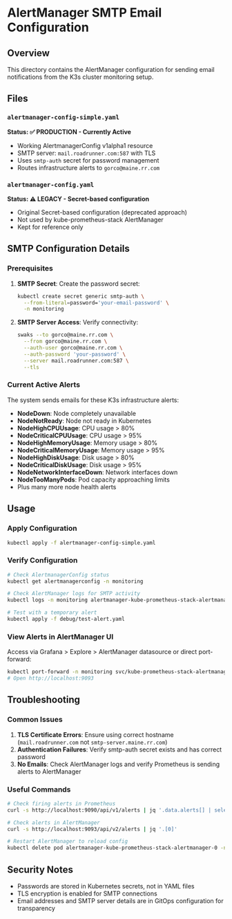 # AlertManager SMTP Email Configuration

## Overview
This directory contains the AlertManager configuration for sending email notifications from the K3s cluster monitoring setup.

## Files

### `alertmanager-config-simple.yaml`
**Status: ✅ PRODUCTION - Currently Active**
- Working AlertmanagerConfig v1alpha1 resource
- SMTP server: `mail.roadrunner.com:587` with TLS
- Uses `smtp-auth` secret for password management
- Routes infrastructure alerts to `gorco@maine.rr.com`

### `alertmanager-config.yaml` 
**Status: ⚠️ LEGACY - Secret-based configuration**
- Original Secret-based configuration (deprecated approach)
- Not used by kube-prometheus-stack AlertManager
- Kept for reference only

## SMTP Configuration Details

### Prerequisites
1. **SMTP Secret**: Create the password secret:
   ```bash
   kubectl create secret generic smtp-auth \
     --from-literal=password='your-email-password' \
     -n monitoring
   ```

2. **SMTP Server Access**: Verify connectivity:
   ```bash
   swaks --to gorco@maine.rr.com \
     --from gorco@maine.rr.com \
     --auth-user gorco@maine.rr.com \
     --auth-password 'your-password' \
     --server mail.roadrunner.com:587 \
     --tls
   ```

### Current Active Alerts
The system sends emails for these K3s infrastructure alerts:
- **NodeDown**: Node completely unavailable
- **NodeNotReady**: Node not ready in Kubernetes  
- **NodeHighCPUUsage**: CPU usage > 80%
- **NodeCriticalCPUUsage**: CPU usage > 95%
- **NodeHighMemoryUsage**: Memory usage > 80%
- **NodeCriticalMemoryUsage**: Memory usage > 95%
- **NodeHighDiskUsage**: Disk usage > 80%
- **NodeCriticalDiskUsage**: Disk usage > 95%
- **NodeNetworkInterfaceDown**: Network interfaces down
- **NodeTooManyPods**: Pod capacity approaching limits
- Plus many more node health alerts

## Usage

### Apply Configuration
```bash
kubectl apply -f alertmanager-config-simple.yaml
```

### Verify Configuration
```bash
# Check AlertmanagerConfig status
kubectl get alertmanagerconfig -n monitoring

# Check AlertManager logs for SMTP activity
kubectl logs -n monitoring alertmanager-kube-prometheus-stack-alertmanager-0 | grep -i smtp

# Test with a temporary alert
kubectl apply -f debug/test-alert.yaml
```

### View Alerts in AlertManager UI
Access via Grafana > Explore > AlertManager datasource or direct port-forward:
```bash
kubectl port-forward -n monitoring svc/kube-prometheus-stack-alertmanager 9093:9093
# Open http://localhost:9093
```

## Troubleshooting

### Common Issues
1. **TLS Certificate Errors**: Ensure using correct hostname (`mail.roadrunner.com` not `smtp-server.maine.rr.com`)
2. **Authentication Failures**: Verify smtp-auth secret exists and has correct password
3. **No Emails**: Check AlertManager logs and verify Prometheus is sending alerts to AlertManager

### Useful Commands
```bash
# Check firing alerts in Prometheus
curl -s http://localhost:9090/api/v1/alerts | jq '.data.alerts[] | select(.state == "firing")'

# Check alerts in AlertManager  
curl -s http://localhost:9093/api/v2/alerts | jq '.[0]'

# Restart AlertManager to reload config
kubectl delete pod alertmanager-kube-prometheus-stack-alertmanager-0 -n monitoring
```

## Security Notes
- Passwords are stored in Kubernetes secrets, not in YAML files
- TLS encryption is enabled for SMTP connections
- Email addresses and SMTP server details are in GitOps configuration for transparency